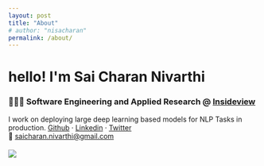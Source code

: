 ```yaml
---
layout: post
title: "About"
# author: "nisacharan"
permalink: /about/
---
```

# hello! I'm Sai Charan Nivarthi  


### 👨🏻‍💻 Software Engineering and Applied Research @ [Insideview](https://www.insideview.com/)
I work on deploying large deep learning based models for NLP Tasks in production. 
[Github](https://github.com/nisacharan) · [Linkedin](https://www.linkedin.com/in/saicharan-nivarthi/) · [Twitter](https://twitter.com/nisacharan)  
📨 saicharan.nivarthi@gmail.com

#### ![](http://hits.dwyl.com/nisacharan/nisacharangithubio)

